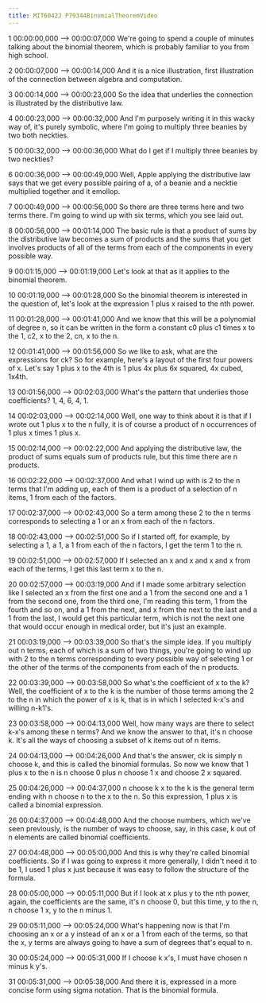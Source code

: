 ```yaml
---
title: MIT6042J P79344BinomialTheoremVideo
---
```


1
00:00:00,000 --> 00:00:07,000
We're going to spend a couple of minutes talking about the binomial theorem, which is probably familiar to you from high school.

2
00:00:07,000 --> 00:00:14,000
And it is a nice illustration, first illustration of the connection between algebra and computation.

3
00:00:14,000 --> 00:00:23,000
So the idea that underlies the connection is illustrated by the distributive law.

4
00:00:23,000 --> 00:00:32,000
And I'm purposely writing it in this wacky way of, it's purely symbolic, where I'm going to multiply three beanies by two both neckties.

5
00:00:32,000 --> 00:00:36,000
What do I get if I multiply three beanies by two neckties?

6
00:00:36,000 --> 00:00:49,000
Well, Apple applying the distributive law says that we get every possible pairing of a, of a beanie and a necktie multiplied together and it emollop.

7
00:00:49,000 --> 00:00:56,000
So there are three terms here and two terms there. I'm going to wind up with six terms, which you see laid out.

8
00:00:56,000 --> 00:01:14,000
The basic rule is that a product of sums by the distributive law becomes a sum of products and the sums that you get involves products of all of the terms from each of the components in every possible way.

9
00:01:15,000 --> 00:01:19,000
Let's look at that as it applies to the binomial theorem.

10
00:01:19,000 --> 00:01:28,000
So the binomial theorem is interested in the question of, let's look at the expression 1 plus x raised to the nth power.

11
00:01:28,000 --> 00:01:41,000
And we know that this will be a polynomial of degree n, so it can be written in the form a constant c0 plus c1 times x to the 1, c2, x to the 2, cn, x to the n.

12
00:01:41,000 --> 00:01:56,000
So we like to ask, what are the expressions for ck? So for example, here's a layout of the first four powers of x. Let's say 1 plus x to the 4th is 1 plus 4x plus 6x squared, 4x cubed, 1x4th.

13
00:01:56,000 --> 00:02:03,000
What's the pattern that underlies those coefficients? 1, 4, 6, 4, 1.

14
00:02:03,000 --> 00:02:14,000
Well, one way to think about it is that if I wrote out 1 plus x to the n fully, it is of course a product of n occurrences of 1 plus x times 1 plus x.

15
00:02:14,000 --> 00:02:22,000
And applying the distributive law, the product of sums equals sum of products rule, but this time there are n products.

16
00:02:22,000 --> 00:02:37,000
And what I wind up with is 2 to the n terms that I'm adding up, each of them is a product of a selection of n items, 1 from each of the factors.

17
00:02:37,000 --> 00:02:43,000
So a term among these 2 to the n terms corresponds to selecting a 1 or an x from each of the n factors.

18
00:02:43,000 --> 00:02:51,000
So if I started off, for example, by selecting a 1, a 1, a 1 from each of the n factors, I get the term 1 to the n.

19
00:02:51,000 --> 00:02:57,000
If I selected an x and x and x and x from each of the terms, I get this last term x to the n.

20
00:02:57,000 --> 00:03:19,000
And if I made some arbitrary selection like I selected an x from the first one and a 1 from the second one and a 1 from the second one, from the third one, I'm reading this term, 1 from the fourth and so on, and a 1 from the next, and x from the next to the last and a 1 from the last, I would get this particular term, which is not the next one that would occur enough in medical order, but it's just an example.

21
00:03:19,000 --> 00:03:39,000
So that's the simple idea. If you multiply out n terms, each of which is a sum of two things, you're going to wind up with 2 to the n terms corresponding to every possible way of selecting 1 or the other of the terms of the components from each of the n products.

22
00:03:39,000 --> 00:03:58,000
So what's the coefficient of x to the k? Well, the coefficient of x to the k is the number of those terms among the 2 to the n in which the power of x is k, that is in which I selected k-x's and willing n-k1's.

23
00:03:58,000 --> 00:04:13,000
Well, how many ways are there to select k-x's among these n terms? And we know the answer to that, it's n choose k. It's all the ways of choosing a subset of k items out of n items.

24
00:04:13,000 --> 00:04:26,000
And that's the answer, ck is simply n choose k, and this is called the binomial formulas. So now we know that 1 plus x to the n is n choose 0 plus n choose 1 x and choose 2 x squared.

25
00:04:26,000 --> 00:04:37,000
n choose k x to the k is the general term ending with n choose n to the x to the n. So this expression, 1 plus x is called a binomial expression.

26
00:04:37,000 --> 00:04:48,000
And the choose numbers, which we've seen previously, is the number of ways to choose, say, in this case, k out of n elements are called binomial coefficients.

27
00:04:48,000 --> 00:05:00,000
And this is why they're called binomial coefficients. So if I was going to express it more generally, I didn't need it to be 1, I used 1 plus x just because it was easy to follow the structure of the formula.

28
00:05:00,000 --> 00:05:11,000
But if I look at x plus y to the nth power, again, the coefficients are the same, it's n choose 0, but this time, y to the n, n choose 1 x, y to the n minus 1.

29
00:05:11,000 --> 00:05:24,000
What's happening now is that I'm choosing an x or a y instead of an x or a 1 from each of the terms, so that the x, y terms are always going to have a sum of degrees that's equal to n.

30
00:05:24,000 --> 00:05:31,000
If I choose k x's, I must have chosen n minus k y's.

31
00:05:31,000 --> 00:05:38,000
And there it is, expressed in a more concise form using sigma notation. That is the binomial formula.

